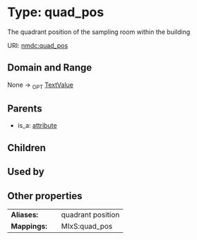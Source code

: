 
# Type: quad_pos


The quadrant position of the sampling room within the building

URI: [nmdc:quad_pos](https://microbiomedata/meta/quad_pos)


## Domain and Range

None ->  <sub>OPT</sub> [TextValue](TextValue.md)

## Parents

 *  is_a: [attribute](attribute.md)

## Children


## Used by


## Other properties

|  |  |  |
| --- | --- | --- |
| **Aliases:** | | quadrant position |
| **Mappings:** | | MIxS:quad_pos |

